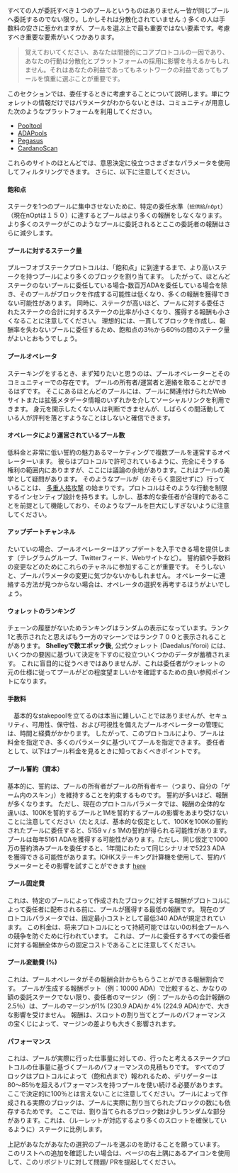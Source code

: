 
すべての人が委託すべき１つのプールというものはありませんー皆が同じプールへ委託するのでない限り。しかしそれは分散化されていません :) 多くの人は手数料の安さに惹かれますが、プールを選ぶ上で最も重要ではない要素です。考慮すべき重要な要素がいくつかあります。

> 覚えておいてください、あなたは間接的にコアプロトコルの一因であり、あなたの行動は分散化とプラットフォームの採用に影響を与えるかもしれません。それはあなたの利益であってもネットワークの利益であってもプールを慎重に選ぶことが重要です。

このセクションでは、委任するときに考慮することについて説明します。単にウォレットの情報だけではパラメータがわからないときは、コミュニティが用意した次のようなプラットフォームを利用してください。
- [Pooltool](https://pooltool.io)
- [ADAPools](https://adapools.org)
- [Pegasus](https://pegasuspool.info/explorer)
- [CardanoScan](http://cardanoscan.io)

これらのサイトのほとんどでは、意思決定に役立つさまざまなパラメータを使用してフィルタリングできます。 さらに、以下に注意してください。

#### 飽和点
  ステークを1つのプールに集中させないために、特定の委任水準（`総供給`/`nOpt`）（現在nOptは１５０）に達するとプールはより多くの報酬をしなくなります。より多くのステークがこのようなプールに委託されるとここの委託者の報酬はさらに減少します。
  
#### プールに対するステーク量
  プルーフオブステークプロトコルは、「飽和点」に到達するまで、より高いステークを持つプールにより多くのブロックを割り当てます。 したがって、ほとんどステークのないプールに委任している場合-数百万ADAを委任している場合を除き、そのプールがブロックを作成する可能性は低くなり、多くの報酬を獲得できない可能性があります。 同時に、ステークが高いほど、プールに対する委任されたステークの合計に対するステークの比率が小さくなり、獲得する報酬も小さくなることに注意してください。 理想的には、一貫してブロックを作成し、報酬率を失わないプールに委任するため、飽和点の3％から60％の間のステーク量がよいとおもうでしょう。

#### プールオペレータ
  ステーキングをするとき、まず知りたいと思うのは、プールオペレーターとそのコミュニティーでの存在です。 プールの所有者/運営者と連絡を取ることができるはずです。 そこにあるほとんどのプールには、プールに関連付けられたWebサイトまたは拡張メタデータ情報のいずれかを介してソーシャルリンクを利用できます。 身元を開示したくない人は判断できませんが、しばらくの間活動している人が評判を落とすようなことはしないと確信できます。 

#### オペレータにより運営されているプール数

  低料金と非常に低い誓約の魅力あるマーケティングで複数プールを運営するオペレーターいます。 彼らはプロトコルで許可されているように、完全にそうする権利の範囲内にありますが、ここには議論の余地があります。これはプールの美学として疑問があります。 そのようなプールが（おそらく意図せずに）行っていることは、 [多重人格攻撃](https://en.wikipedia.org/wiki/Sybil_attack#:~:text=In%20a%20Sybil%20attack%2C%20the,diagnosed%20with%20dissociative%20identity%20disorder) の始まりです。プロトコルはそのような行動を制限するインセンティブ設計を持ちます。しかし、基本的な委任者が合理的であることを前提として機能しており、そのようなプールを巨大にしすぎないように注意してください。

#### アップデートチャンネル
  たいていの場合、プールオペレーターはアップデートを入手できる場を提供します（テレグラムグループ、Twitterフィード、Webサイトなど）。 誓約額や手数料の変更などのためにこれらのチャネルに参加することが重要です。 そうしないと、プールパラメータの変更に気づかないかもしれません。 オペレーターに連絡する方法が見つからない場合は、オペレータの選択を再考するほうがよいでしょう。

#### ウォレットのランキング
  チェーンの履歴がないためランキングはランダムの表示になっています。ランク1と表示されたと思えばもう一方のマシーンではランク７００と表示されることがあります。 **Shelleyで数エポック後**, 公式ウォレット (Daedalus/Yoroi) には、いくつかの要因に基づいて決定を下すのに役立ついくつかのデータが蓄積されます。 これに盲目的に従うべきではありませんが、これは委任者がウォレットの元の仕様に従ってプールがどの程度望ましいかを確認するための良い参照ポイントになります。

#### 手数料

　基本的なstakepoolを立てるのは本当に難しいことではありませんが、セキュリティ、可用性、保守性、および可視性を備えたプールオペレーターの管理には、時間と経費がかかります。 したがって、このプロトコルにより、プールは料金を指定でき、多くのパラメータに基づいてプールを指定できます。 委任者として、以下はプール料金を見るときに知っておくべきポイントです。

#### プール誓約（資本）
   基本的に、誓約は、プールの所有者がプールの所有者キー（つまり、自分の「ゲーム内のスキン」）を維持することを約束するものです。 誓約が多いほど、報酬が多くなります。 ただし、現在のプロトコルパラメータでは、報酬の全体的な違いは、100Kを誓約するプールと1Mを誓約するプールの影響をあまり受けないことに注意してください（たとえば、基本的な仮定として、100Kを100Kの誓約されたプールに委任すると、5159 v / s 1Mの誓約が得られる可能性があります。 プールは毎年5161 ADAを獲得する可能性があります。ただし、同じ仮定で1000万の誓約済みプールを委任すると、1年間にわたって同じシナリオで5223 ADAを獲得できる可能性があります。IOHKステーキング計算機を使用して、誓約パラメーターとその影響を試すことができます [here](https://testnets.cardano.org/en/cardano/tools/staking-calculator/)

#### プール固定費
  これは、特定のプールによって作成されたブロックに対する報酬がプロトコルによって委任者に配布される前に、プールが獲得する最低の報酬です。 現在のプロトコルパラメータでは、固定最小コストとして最低340 ADAが規定されています。 この料金は、将来プロトコルにとって持続可能ではない0の料金プールへの競争を防ぐために行われています。 これは、プールに委任するすべての委任者に対する報酬全体からの固定コストであることに注意してください。
  
#### プール変動費 (%)
  これは、プールオペレータがその報酬合計からもらうことができる報酬割合です。 プールが生成する報酬ポット（例：10000 ADA）で比較すると、かなりの額の委託ステークでない限り、委任者のマージン（例：プールからの合計報酬の2.5％）は、プールのマージンが1% (230.9 ADA)か 4% (224.9 ADA)かで、大きな影響を受けません。 報酬は、スロットの割り当てとプールのパフォーマンスの宝くじによって、マージンの差よりも大きく影響されます。
  
#### パフォーマンス
  これは、プールが実際に行った仕事量に対しての、行ったと考えるステークプロトコルの仕事量に基づくプールのパフォーマンスの見積もりです。 すべてのブロックはプロトコルによって（飽和点まで）報われるため、デリゲーターは80〜85％を超えるパフォーマンスを持つプールを使い続ける必要があります。 ここで決定的に100％とは言えないことに注意してください。プールによって作成される実際のブロックは、プールに実際に割り当てられたブロックの数にも依存するためです。 ここでは、割り当てられるブロック数は少しランダムな部分があります。これは、（ルーレットが対応するより多くのスロットを確保しているように）ステークに比例します。
  
上記があなたがあなたの選択のプールを選ぶのを助けることを願っています。 このリストへの追加を確認したい場合は、ページの右上隅にあるアイコンを使用して、このリポジトリに対して問題/ PRを提起してください。
